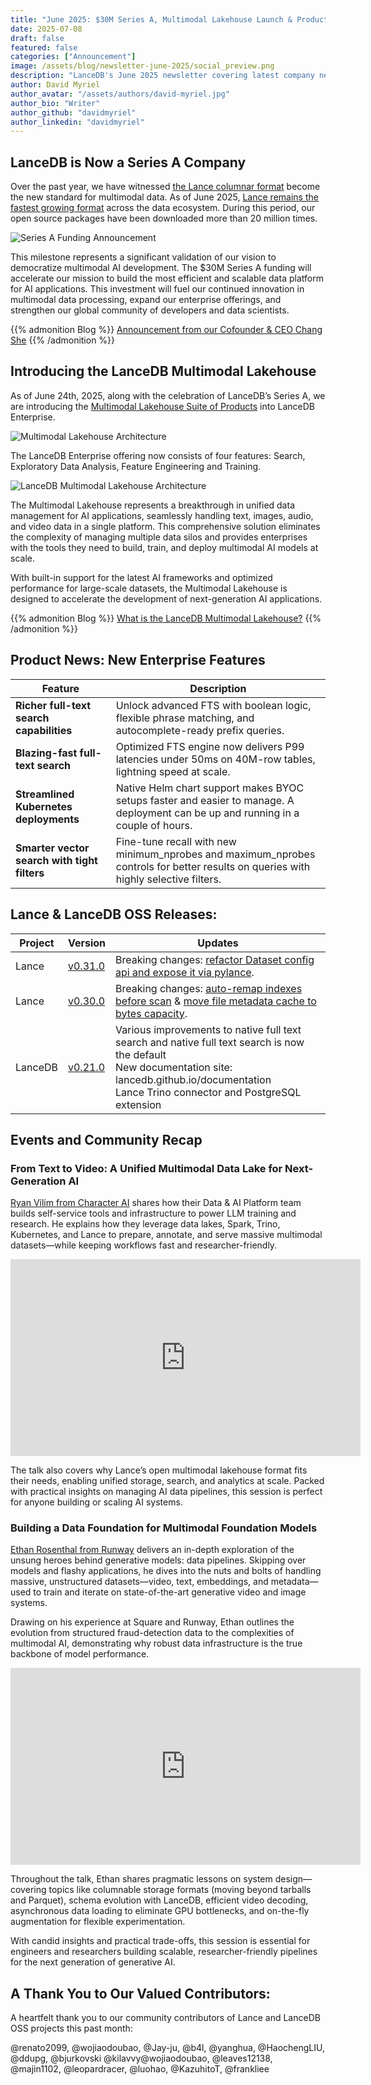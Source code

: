 ```yaml
---
title: "June 2025: $30M Series A, Multimodal Lakehouse Launch & Product Updates"
date: 2025-07-08
draft: false
featured: false
categories: ["Announcement"]
image: /assets/blog/newsletter-june-2025/social_preview.png
description: "LanceDB's June 2025 newsletter covering latest company news, product updates, open source releases, and community highlights."
author: David Myriel
author_avatar: "/assets/authors/david-myriel.jpg"
author_bio: "Writer"
author_github: "davidmyriel"
author_linkedin: "davidmyriel"
---
```


## LanceDB is Now a Series A Company

Over the past year, we have witnessed [the Lance columnar format](https://lancedb.com) become the new standard for multimodal data. As of June 2025, [Lance remains the fastest growing format](https://github.com/lancedb/lance) across the data ecosystem. During this period, our open source packages have been downloaded more than 20 million times. 

![Series A Funding Announcement](/assets/blog/series-a-funding/preview-image.png)

This milestone represents a significant validation of our vision to democratize multimodal AI development. The $30M Series A funding will accelerate our mission to build the most efficient and scalable data platform for AI applications. This investment will fuel our continued innovation in multimodal data processing, expand our enterprise offerings, and strengthen our global community of developers and data scientists.

{{% admonition Blog %}}
[Announcement from our Cofounder & CEO Chang She](https://lancedb.com/blog/series-a-funding/)
{{% /admonition %}}

## Introducing the LanceDB Multimodal Lakehouse

As of June 24th, 2025, along with the celebration of LanceDB’s Series A, we are introducing the [Multimodal Lakehouse Suite of Products](https://lancedb.com/multimodal-lakehouse.html) into LanceDB Enterprise. 

![Multimodal Lakehouse Architecture](/assets/blog/multimodal-lakehouse/lancedb-enterprise.png)

The LanceDB Enterprise offering now consists of four features: Search, Exploratory Data Analysis, Feature Engineering and Training.

![LanceDB Multimodal Lakehouse Architecture](/assets/blog/multimodal-lakehouse/preview-image.png)

The Multimodal Lakehouse represents a breakthrough in unified data management for AI applications, seamlessly handling text, images, audio, and video data in a single platform. This comprehensive solution eliminates the complexity of managing multiple data silos and provides enterprises with the tools they need to build, train, and deploy multimodal AI models at scale. 

With built-in support for the latest AI frameworks and optimized performance for large-scale datasets, the Multimodal Lakehouse is designed to accelerate the development of next-generation AI applications.

{{% admonition Blog %}}
[What is the LanceDB Multimodal Lakehouse?](https://lancedb.com/blog/multimodal-lakehouse/)
{{% /admonition %}}

## Product News: New Enterprise Features

| Feature | Description |
|---------|-------------|
| **Richer full-text search capabilities** | Unlock advanced FTS with boolean logic, flexible phrase matching, and autocomplete-ready prefix queries. |
| **Blazing-fast full-text search** | Optimized FTS engine now delivers P99 latencies under 50ms on 40M-row tables, lightning speed at scale. |
| **Streamlined Kubernetes deployments** | Native Helm chart support makes BYOC setups faster and easier to manage. A deployment can be up and running in a couple of hours. |
| **Smarter vector search with tight filters** | Fine-tune recall with new minimum_nprobes and maximum_nprobes controls for better results on queries with highly selective filters. |

## Lance & LanceDB OSS Releases:

| Project | Version | Updates |
|---------|---------|----------|
| Lance | [v0.31.0](https://github.com/lancedb/lance/releases/tag/v0.31.0) | Breaking changes: [refactor Dataset config api and expose it via pylance](https://github.com/lancedb/lance/pull/4041). |
| Lance | [v0.30.0](https://github.com/lancedb/lance/releases/tag/v0.30.0) | Breaking changes: [auto-remap indexes before scan](https://github.com/lancedb/lance/pull/3971) & [move file metadata cache to bytes capacity](https://github.com/lancedb/lance/pull/3949). |
| LanceDB | [v0.21.0](https://github.com/lancedb/lancedb/releases/tag/v0.21.0) | Various improvements to native full text search and native full text search is now the default <br> New documentation site: lancedb.github.io/documentation <br> Lance Trino connector and PostgreSQL extension|

## Events and Community Recap

### From Text to Video: A Unified Multimodal Data Lake for Next-Generation AI

[Ryan Vilim from Character AI](https://character.ai) shares how their Data & AI Platform team builds self-service tools and infrastructure to power LLM training and research. He explains how they leverage data lakes, Spark, Trino, Kubernetes, and Lance to prepare, annotate, and serve massive multimodal datasets—while keeping workflows fast and researcher-friendly.

<iframe width="560" height="315" src="https://www.youtube.com/embed/P6GdGMvZG74?si=9WU7pjSNOp5l_iu5" title="YouTube video player" frameborder="0" allow="accelerometer; autoplay; clipboard-write; encrypted-media; gyroscope; picture-in-picture; web-share" referrerpolicy="strict-origin-when-cross-origin" allowfullscreen></iframe>

The talk also covers why Lance’s open multimodal lakehouse format fits their needs, enabling unified storage, search, and analytics at scale. Packed with practical insights on managing AI data pipelines, this session is perfect for anyone building or scaling AI systems.

### Building a Data Foundation for Multimodal Foundation Models

[Ethan Rosenthal from Runway](https://runwayml.com) delivers an in-depth exploration of the unsung heroes behind generative models: data pipelines. Skipping over models and flashy applications, he dives into the nuts and bolts of handling massive, unstructured datasets—video, text, embeddings, and metadata—used to train and iterate on state-of-the-art generative video and image systems. 

Drawing on his experience at Square and Runway, Ethan outlines the evolution from structured fraud-detection data to the complexities of multimodal AI, demonstrating why robust data infrastructure is the true backbone of model performance.

<iframe width="560" height="315" src="https://www.youtube.com/embed/6kf58xD5s3Q?si=OcRRt-dWPU3TM7SR" title="YouTube video player" frameborder="0" allow="accelerometer; autoplay; clipboard-write; encrypted-media; gyroscope; picture-in-picture; web-share" referrerpolicy="strict-origin-when-cross-origin" allowfullscreen></iframe>

Throughout the talk, Ethan shares pragmatic lessons on system design—covering topics like columnable storage formats (moving beyond tarballs and Parquet), schema evolution with LanceDB, efficient video decoding, asynchronous data loading to eliminate GPU bottlenecks, and on-the-fly augmentation for flexible experimentation. 

With candid insights and practical trade-offs, this session is essential for engineers and researchers building scalable, researcher-friendly pipelines for the next generation of generative AI.

## A Thank You to Our Valued Contributors:

A heartfelt thank you to our community contributors of Lance and LanceDB OSS projects this past month:

@renato2099, @wojiaodoubao, @Jay-ju, @b4l, @yanghua, @HaochengLIU, @ddupg, @bjurkovski  @kilavvy@wojiaodoubao, @leaves12138, @majin1102, @leopardracer, @luohao, @KazuhitoT, @frankliee

